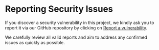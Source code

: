 # Reporting Security Issues

If you discover a security vulnerability in this project, we kindly ask you to report it via our GitHub repository by clicking on [Report a vulnerability](https://github.com/jrdevhub/next-supabase/issues).

We carefully review all valid reports and aim to address any confirmed issues as quickly as possible.

